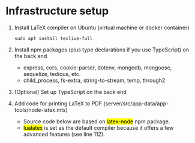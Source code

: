 # Infrastructure setup

1. Install LaTeX compiler on Ubuntu (virtual machine or docker container)

   <pre class="command-line"><code>sudo apt install texlive-full</code></pre>

2. Install npm packages (plus type declarations if you use TypeScript) on the back end

   - express, cors, cookie-parser, dotenv, mongodb, mongoose, sequelize, tedious, etc.
   - child_process, fs-extra, string-to-stream, temp, through2
  
3. (Optional) Set up TypeScript on the back end

4. Add code for printing LaTeX to PDF (server/src/app-data/app-tools/node-latex.mts)
   - Source code below are based on <mark>latex-node</mark> npm package.
   - <mark>lualatex</mark> is set as the default compiler because it offers a few advanced features (see line 112).

